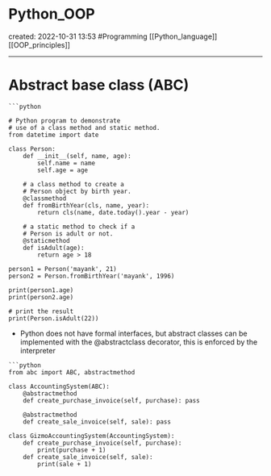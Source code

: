 
# Python_OOP
created: 2022-10-31 13:53
#Programming [[Python_language]] [[OOP_principles]]

---
# Abstract base class (ABC)
```ad-example
```python

# Python program to demonstrate
# use of a class method and static method.
from datetime import date
  
class Person:
    def __init__(self, name, age):
        self.name = name
        self.age = age
  
    # a class method to create a
    # Person object by birth year.
    @classmethod
    def fromBirthYear(cls, name, year):
        return cls(name, date.today().year - year)
  
    # a static method to check if a
    # Person is adult or not.
    @staticmethod
    def isAdult(age):
        return age > 18
  
person1 = Person('mayank', 21)
person2 = Person.fromBirthYear('mayank', 1996)
  
print(person1.age)
print(person2.age)
  
# print the result
print(Person.isAdult(22))
```

- Python does not have formal interfaces, but abstract classes can be implemented with the @abstractclass decorator, this is enforced by the interpreter  
```ad-example
```python
from abc import ABC, abstractmethod

class AccountingSystem(ABC):
    @abstractmethod
    def create_purchase_invoice(self, purchase): pass

    @abstractmethod
    def create_sale_invoice(self, sale): pass

class GizmoAccountingSystem(AccountingSystem):
    def create_purchase_invoice(self, purchase):
        print(purchase + 1)
    def create_sale_invoice(self, sale):
        print(sale + 1)
```